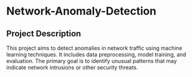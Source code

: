 # Network-Anomaly-Detection
## Project Description
This project aims to detect anomalies in network traffic using machine learning techniques. It includes data preprocessing, model training, and evaluation. The primary goal is to identify unusual patterns that may indicate network intrusions or other security threats.

